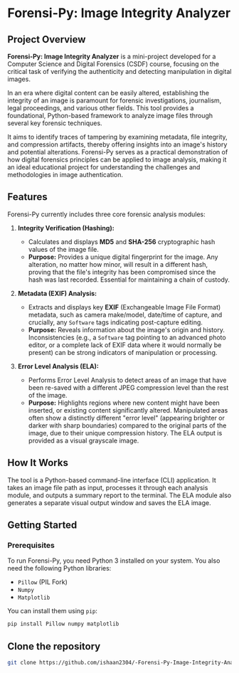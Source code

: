 # Forensi-Py: Image Integrity Analyzer

## Project Overview

**Forensi-Py: Image Integrity Analyzer** is a mini-project developed for a Computer Science and Digital Forensics (CSDF) course, focusing on the critical task of verifying the authenticity and detecting manipulation in digital images.

In an era where digital content can be easily altered, establishing the integrity of an image is paramount for forensic investigations, journalism, legal proceedings, and various other fields. This tool provides a foundational, Python-based framework to analyze image files through several key forensic techniques.

It aims to identify traces of tampering by examining metadata, file integrity, and compression artifacts, thereby offering insights into an image's history and potential alterations. Forensi-Py serves as a practical demonstration of how digital forensics principles can be applied to image analysis, making it an ideal educational project for understanding the challenges and methodologies in image authentication.

## Features

Forensi-Py currently includes three core forensic analysis modules:

1.  **Integrity Verification (Hashing):**
    * Calculates and displays **MD5** and **SHA-256** cryptographic hash values of the image file.
    * **Purpose:** Provides a unique digital fingerprint for the image. Any alteration, no matter how minor, will result in a different hash, proving that the file's integrity has been compromised since the hash was last recorded. Essential for maintaining a chain of custody.

2.  **Metadata (EXIF) Analysis:**
    * Extracts and displays key **EXIF** (Exchangeable Image File Format) metadata, such as camera make/model, date/time of capture, and crucially, any `Software` tags indicating post-capture editing.
    * **Purpose:** Reveals information about the image's origin and history. Inconsistencies (e.g., a `Software` tag pointing to an advanced photo editor, or a complete lack of EXIF data where it would normally be present) can be strong indicators of manipulation or processing.

3.  **Error Level Analysis (ELA):**
    * Performs Error Level Analysis to detect areas of an image that have been re-saved with a different JPEG compression level than the rest of the image.
    * **Purpose:** Highlights regions where new content might have been inserted, or existing content significantly altered. Manipulated areas often show a distinctly different "error level" (appearing brighter or darker with sharp boundaries) compared to the original parts of the image, due to their unique compression history. The ELA output is provided as a visual grayscale image.

## How It Works

The tool is a Python-based command-line interface (CLI) application. It takes an image file path as input, processes it through each analysis module, and outputs a summary report to the terminal. The ELA module also generates a separate visual output window and saves the ELA image.

## Getting Started

### Prerequisites

To run Forensi-Py, you need Python 3 installed on your system. You also need the following Python libraries:

* `Pillow` (PIL Fork)
* `Numpy`
* `Matplotlib`

You can install them using `pip`:

```bash
pip install Pillow numpy matplotlib
```
  
## Clone the repository
```bash
git clone https://github.com/ishaan2304/-Forensi-Py-Image-Integrity-Analyzer.git
```
